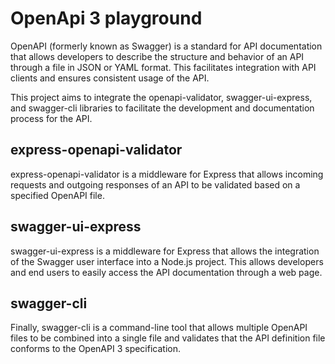 # OpenApi 3 playground

OpenAPI (formerly known as Swagger) is a standard for API documentation that allows developers to describe the structure and behavior of an API through a file in JSON or YAML format. This facilitates integration with API clients and ensures consistent usage of the API.

This project aims to integrate the openapi-validator, swagger-ui-express, and swagger-cli libraries to facilitate the development and documentation process for the API.

## express-openapi-validator

express-openapi-validator is a middleware for Express that allows incoming requests and outgoing responses of an API to be validated based on a specified OpenAPI file.

## swagger-ui-express

swagger-ui-express is a middleware for Express that allows the integration of the Swagger user interface into a Node.js project. This allows developers and end users to easily access the API documentation through a web page.

## swagger-cli

Finally, swagger-cli is a command-line tool that allows multiple OpenAPI files to be combined into a single file and validates that the API definition file conforms to the OpenAPI 3 specification.
